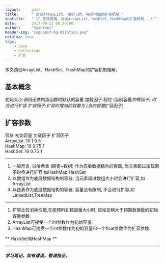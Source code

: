 ```yaml
---
layout:     post
title:      " 谈谈ArrayList、HashSet、HashMap的扩容机制 "
subtitle:   " \" 无独有偶，谈谈ArrayList、HashSet、HashMap的扩容机制...\""
date:       2017-09-22 00:30:00
author:     "RyanYans"
header-img: "img/post-bg-dilation.png"
catalog: true
tags:
    - Java
    - Collection
    - 扩容
---
```



本文谈谈ArrayList、HashSet、HashMap的扩容机制理解。


## 基本概念

初始大小:调用无参构造函数时默认的容量
加载因子:超过 (当前容量*加载因子) 时会进行扩容
扩容因子:扩容时增加的容量为 (当前容量*扩容因子)


## 扩容参数

容器	 		初始容量		加载因子		扩容因子  
ArrayList:   		10				     1			   0.5  
HashMap:		16				    0.75			    1  
HashSet:		16				    0.75			    1  


----


1. 一般而言, 以哈希表 (链表+数组) 作为底层数据结构的容器, 当元素超过加载因子时会进行扩容,如HashMap,HashSet
2. 以数组作为底层数据结构的容器, 当元素超过数组大小时会进行扩容,如ArrayList
3. 以链表作为底层数据结构的容器, 容量没有限制, 不会进行扩容,如LinkedList,TreeMap

  
  
---
  
  
1. 扩容比较消耗性能,在能预料到数据量大小时, 应给定稍大于预期数据量的初始容量参数.
2. ArrayList可接受一个int参数作为初始容量.
3. HashMap可接受一个int参数作为初始容量和一个float参数作为扩容参数.

** HashSet同HashMap **
  
  
  
----------  

##### 学习笔记，如有谬误，敬请指正。